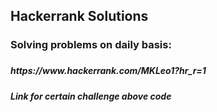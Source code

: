 <h2>Hackerrank Solutions</h2>

<h3>Solving problems on daily basis: <h3>

<h5>https://www.hackerrank.com/MKLeo1?hr_r=1</h5>

<h5>Link for certain challenge above code</h5>
